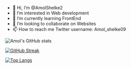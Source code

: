 - 👋 Hi, I’m @AmolShelke2
- 👀 I’m interested in Web development
- 🌱 I’m currently learning FrontEnd
- 💞️ I’m looking to collaborate on Websites
- 📫 How to reach me Twitter username: Amol_shelke09



![Amol's GitHub stats](https://github-readme-stats.vercel.app/api?username=AmolShelke2&show_icons=true&theme=radical)

[![GitHub Streak](https://github-readme-streak-stats.herokuapp.com/?user=AmolShelke2&theme=dark)](https://git.io/streak-stats)

[![Top Langs](https://github-readme-stats.vercel.app/api/top-langs/?username=AmolShelke2)](https://github.com/AmolShelke2/github-readme-stats)

<!---
AmolShelke2/AmolShelke2 is a ✨ special ✨ repository because its `README.md` (this file) appears on your GitHub profile.
You can click the Preview link to take a look at your changes.
--->

